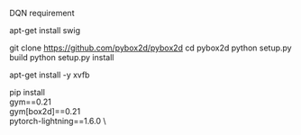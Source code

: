 DQN requirement

apt-get install swig

git clone https://github.com/pybox2d/pybox2d
cd pybox2d
python setup.py build
python setup.py install

apt-get install -y xvfb

pip install \
    gym==0.21 \
    gym[box2d]==0.21 \
    pytorch-lightning==1.6.0 \